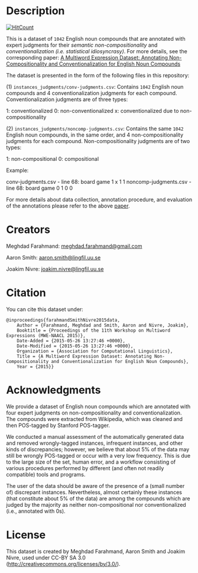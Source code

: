 
# Description

[![HitCount](http://hits.dwyl.com/meghdadFar/en_ncs_noncompositional_conventionalized.svg)](http://hits.dwyl.com/meghdadFar/en_ncs_noncompositional_conventionalized)


This is a dataset of `1042` English noun compounds that are annotated with expert judgments for their _semantic non-compositionality_ and _conventionalization (i.e. statistical idiosyncrasy)_. For more details, see the corresponding paper: [A Multiword Expression Dataset: Annotating Non-Compositionality and Conventionalization for English Noun Compounds](https://www.aclweb.org/anthology/W15-0904/)

The dataset is presented in the form of the following files in this repository:

(1) `instances_judgments/conv-judgments.csv`: Contains `1042` English noun compounds and 4 conventionalization judgments for each compound. Conventionalization judgments are of three types:

 1: conventionalized 
 0: non-conventionalized
 x: conventionalized due to non-compositionality 

(2) `instances_judgments/noncomp-judgments.csv`: Contains the same `1042` English noun compounds, in the same order, and 4 non-compositionality judgments for each compound. Non-compositionality judgments are of two types:

 1: non-compositional
 0: compositional


Example: 

conv-judgments.csv - line 68: board game 1 x 1 1
noncomp-judgments.csv - line 68: board game 0 1 0 0


For more details about data collection, annotation procedure, and evaluation of the annotations please refer to the above [paper](https://www.aclweb.org/anthology/W15-0904/).



# Creators

Meghdad Farahmand: meghdad.farahmand@gmail.com

Aaron Smith: aaron.smith@lingfil.uu.se

Joakim Nivre: joakim.nivre@lingfil.uu.se


# Citation

You can cite this dataset under:

```
@inproceedings{farahmandSmithNivre2015data,
	Author = {Farahmand, Meghdad and Smith, Aaron and Nivre, Joakim},
	Booktitle = {Proceedings of the 11th Workshop on Multiword Expressions (MWE-NAACL 2015)},
	Date-Added = {2015-05-26 13:27:46 +0000},
	Date-Modified = {2015-05-26 13:27:46 +0000},
	Organization = {Association for Computational Linguistics},
	Title = {A Multiword Expression Dataset: Annotating Non-Compositionality and Conventionalization for English Noun Compounds},
	Year = {2015}}
```

# Acknowledgments

We provide a dataset of English noun compounds which are annotated with four expert judgments on non-compositionality and conventionalization. The compounds were extracted from Wikipedia, which was cleaned and then POS-tagged by Stanford POS-tagger.

We conducted a manual assessment of the automatically generated data and removed wrongly-tagged instances, infrequent instances, and other kinds of discrepancies; however, we believe that about 5% of the data may still be wrongly POS-tagged or occur with a very low frequency. This is due to the large size of the set, human error, and a workflow consisting of various procedures performed by different (and often not readily compatible) tools and programs. 

The user of the data should be aware of the presence of a (small number of) discrepant instances. Nevertheless, almost certainly these instances (that constitute about 5% of the data) are among the compounds which are judged by the majority as neither non-compositional nor conventionalized (i.e., annotated with 0s). 


# License

This dataset is created by Meghdad Farahmand, Aaron Smith and Joakim Nivre,
used under CC-BY SA 3.0 (http://creativecommons.org/licenses/by/3.0/).
